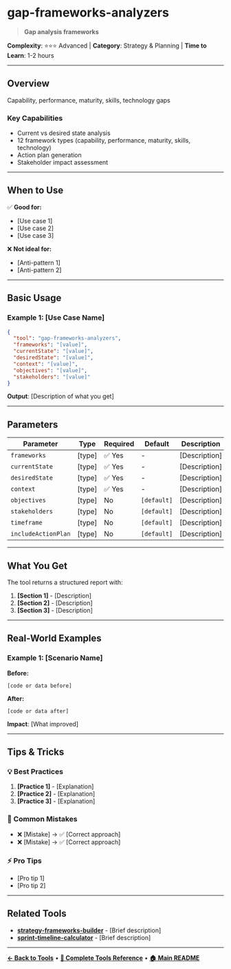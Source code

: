 # gap-frameworks-analyzers

> **Gap analysis frameworks**

**Complexity**: ⭐⭐⭐ Advanced | **Category**: Strategy & Planning | **Time to Learn**: 1-2 hours

---

## Overview

Capability, performance, maturity, skills, technology gaps

### Key Capabilities

- Current vs desired state analysis
- 12 framework types (capability, performance, maturity, skills, technology)
- Action plan generation
- Stakeholder impact assessment

---
## When to Use

✅ **Good for:**
- [Use case 1]
- [Use case 2]
- [Use case 3]

❌ **Not ideal for:**
- [Anti-pattern 1]
- [Anti-pattern 2]

---
## Basic Usage

### Example 1: [Use Case Name]

```json
{
  "tool": "gap-frameworks-analyzers",
  "frameworks": "[value]",
  "currentState": "[value]",
  "desiredState": "[value]",
  "context": "[value]",
  "objectives": "[value]",
  "stakeholders": "[value]"
}
```

**Output**: [Description of what you get]

---
## Parameters

| Parameter | Type | Required | Default | Description |
|-----------|------|----------|---------|-------------|
| `frameworks` | [type] | ✅ Yes | - | [Description] |
| `currentState` | [type] | ✅ Yes | - | [Description] |
| `desiredState` | [type] | ✅ Yes | - | [Description] |
| `context` | [type] | ✅ Yes | - | [Description] |
| `objectives` | [type] | No | `[default]` | [Description] |
| `stakeholders` | [type] | No | `[default]` | [Description] |
| `timeframe` | [type] | No | `[default]` | [Description] |
| `includeActionPlan` | [type] | No | `[default]` | [Description] |

---
## What You Get

The tool returns a structured report with:

1. **[Section 1]** - [Description]
2. **[Section 2]** - [Description]
3. **[Section 3]** - [Description]

---
## Real-World Examples

### Example 1: [Scenario Name]

**Before:**
```[language]
[code or data before]
```

**After:**
```[language]
[code or data after]
```

**Impact**: [What improved]

---
## Tips & Tricks

### 💡 Best Practices

1. **[Practice 1]** - [Explanation]
2. **[Practice 2]** - [Explanation]
3. **[Practice 3]** - [Explanation]

### 🚫 Common Mistakes

- ❌ [Mistake] → ✅ [Correct approach]
- ❌ [Mistake] → ✅ [Correct approach]

### ⚡ Pro Tips

- [Pro tip 1]
- [Pro tip 2]

---
## Related Tools

- **[strategy-frameworks-builder](./strategy-frameworks-builder.md)** - [Brief description]
- **[sprint-timeline-calculator](./sprint-timeline-calculator.md)** - [Brief description]

---
**[← Back to Tools](../README.md)** • **[📖 Complete Tools Reference](../../TOOLS_REFERENCE.md)** • **[🏠 Main README](../../../README.md)**
